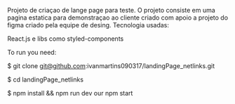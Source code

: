 Projeto de criaçao de lange page para teste.
O projeto consiste em uma pagina estatica para demonstraçao ao cliente criado com apoio a projeto do figma criado pela equipe de desing.
Tecnologia usadas:

React.js e
libs como styled-components

To run you need:

$ git clone git@github.com:ivanmartins090317/landingPage_netlinks.git

$ cd landingPage_netlinks

$ npm install && npm run dev our npm start
